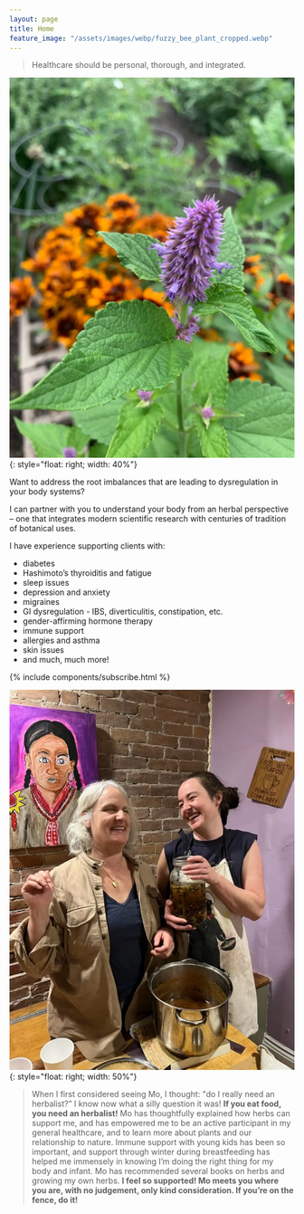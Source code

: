 ```yaml
---
layout: page
title: Home
feature_image: "/assets/images/webp/fuzzy_bee_plant_cropped.webp"
---
```


> Healthcare should be personal, thorough, and integrated.

![](/assets/images/webp/pink_spikey_flower.webp){: style="float: right; width: 40%"}

Want to address the root imbalances that are leading to dysregulation in your body systems?

I can partner with you to understand your body from an herbal perspective – one that integrates modern scientific research with centuries of tradition of botanical uses.

I have experience supporting clients with:

- diabetes
- Hashimoto’s thyroiditis and fatigue
- sleep issues
- depression and anxiety
- migraines
- GI dysregulation - IBS, diverticulitis, constipation, etc.
- gender-affirming hormone therapy
- immune support
- allergies and asthma
- skin issues
- and much, much more!

{% include components/subscribe.html %}

![](/assets/images/webp/mo_and_friend_laugh.webp){: style="float: right; width: 50%"}

> When I first considered seeing Mo, I thought: "do I really need an
herbalist?” I know now what a silly question it was! **If you eat food, you
need an herbalist!** Mo has thoughtfully explained how herbs can support me,
and has empowered me to be an active participant in my general healthcare, and
to learn more about plants and our relationship to nature. Immune support with
young kids has been so important, and support through winter during
breastfeeding has helped me immensely in knowing I’m doing the right thing for
my body and infant. Mo has recommended several books on herbs and growing my
own herbs. **I feel so supported! Mo meets you where you are, with no
judgement, only kind consideration. If you’re on the fence, do it!**
